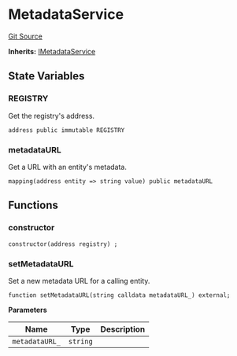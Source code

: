 # MetadataService
[Git Source](https://github.com/symbioticfi/core/blob/45a7dbdd18fc5ac73ecf7310fc6816999bb8eef3/src/contracts/service/MetadataService.sol)

**Inherits:**
[IMetadataService](/Users/andreikorokhov/symbiotic/core/docs/autogen/src/src/interfaces/service/IMetadataService.sol/interface.IMetadataService.md)


## State Variables
### REGISTRY
Get the registry's address.


```solidity
address public immutable REGISTRY
```


### metadataURL
Get a URL with an entity's metadata.


```solidity
mapping(address entity => string value) public metadataURL
```


## Functions
### constructor


```solidity
constructor(address registry) ;
```

### setMetadataURL

Set a new metadata URL for a calling entity.


```solidity
function setMetadataURL(string calldata metadataURL_) external;
```
**Parameters**

|Name|Type|Description|
|----|----|-----------|
|`metadataURL_`|`string`||


